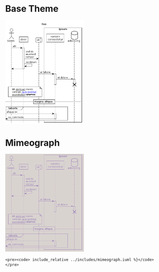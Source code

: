 # Base Theme

<img src="../generated_images/base.png" alt="TODO" width="250"/>

# Mimeograph

<a href="../examples/mimeograph.puml"><img src="../generated_images/mimeograph.png" alt="" width="250"/></a>
```
<pre><code> include_relative ../includes/mimeograph.iuml %}</code></pre>
```
